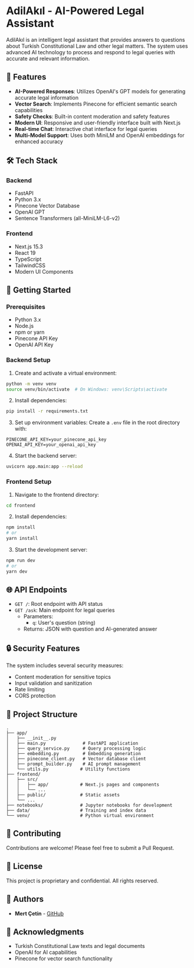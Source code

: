 # AdilAkıl - AI-Powered Legal Assistant

AdilAkıl is an intelligent legal assistant that provides answers to questions about Turkish Constitutional Law and other legal matters. The system uses advanced AI technology to process and respond to legal queries with accurate and relevant information.

## 🌟 Features

-   **AI-Powered Responses**: Utilizes OpenAI's GPT models for generating accurate legal information
-   **Vector Search**: Implements Pinecone for efficient semantic search capabilities
-   **Safety Checks**: Built-in content moderation and safety features
-   **Modern UI**: Responsive and user-friendly interface built with Next.js
-   **Real-time Chat**: Interactive chat interface for legal queries
-   **Multi-Model Support**: Uses both MiniLM and OpenAI embeddings for enhanced accuracy

## 🛠 Tech Stack

### Backend

-   FastAPI
-   Python 3.x
-   Pinecone Vector Database
-   OpenAI GPT
-   Sentence Transformers (all-MiniLM-L6-v2)

### Frontend

-   Next.js 15.3
-   React 19
-   TypeScript
-   TailwindCSS
-   Modern UI Components

## 🚀 Getting Started

### Prerequisites

-   Python 3.x
-   Node.js
-   npm or yarn
-   Pinecone API Key
-   OpenAI API Key

### Backend Setup

1. Create and activate a virtual environment:

```bash
python -m venv venv
source venv/bin/activate  # On Windows: venv\Scripts\activate
```

2. Install dependencies:

```bash
pip install -r requirements.txt
```

3. Set up environment variables:
   Create a `.env` file in the root directory with:

```
PINECONE_API_KEY=your_pinecone_api_key
OPENAI_API_KEY=your_openai_api_key
```

4. Start the backend server:

```bash
uvicorn app.main:app --reload
```

### Frontend Setup

1. Navigate to the frontend directory:

```bash
cd frontend
```

2. Install dependencies:

```bash
npm install
# or
yarn install
```

3. Start the development server:

```bash
npm run dev
# or
yarn dev
```

## 🌐 API Endpoints

-   `GET /`: Root endpoint with API status
-   `GET /ask`: Main endpoint for legal queries
    -   Parameters:
        -   `q`: User's question (string)
    -   Returns: JSON with question and AI-generated answer

## 🔒 Security Features

The system includes several security measures:

-   Content moderation for sensitive topics
-   Input validation and sanitization
-   Rate limiting
-   CORS protection

## 📁 Project Structure

```
.
├── app/
│   ├── __init__.py
│   ├── main.py              # FastAPI application
│   ├── query_service.py     # Query processing logic
│   ├── embedding.py         # Embedding generation
│   ├── pinecone_client.py   # Vector database client
│   ├── prompt_builder.py    # AI prompt management
│   └── utils.py            # Utility functions
├── frontend/
│   ├── src/
│   │   ├── app/            # Next.js pages and components
│   │   └── ...
│   ├── public/             # Static assets
│   └── ...
├── notebooks/              # Jupyter notebooks for development
├── data/                   # Training and index data
└── venv/                   # Python virtual environment
```

## 🤝 Contributing

Contributions are welcome! Please feel free to submit a Pull Request.

## 📝 License

This project is proprietary and confidential. All rights reserved.

## 👥 Authors

-   **Mert Çetin** - [GitHub](https://github.com/merttcetn)

## 🙏 Acknowledgments

-   Turkish Constitutional Law texts and legal documents
-   OpenAI for AI capabilities
-   Pinecone for vector search functionality
